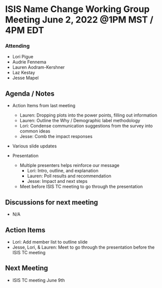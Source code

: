 # ISIS Name Change Working Group Meeting June 2, 2022 @1PM MST / 4PM EDT

### Attending

- Lori Pigue
- Audrie Fennema
- Lauren Aodram-Kershner
- Laz Kestay
- Jesse Mapel

## Agenda / Notes

- Action Items from last meeting
  - Lauren: Dropping plots into the power points, filling out information
  - Lauren: Outline the Why / Demographic label methodology
  - Lori: Condense communication suggestions from the survey into common ideas
  - Jesse: Comb the impact responses

- Various slide updates
- Presentation
  - Multiple presenters helps reinforce our message
    - Lori: Intro, outline, and explanation
    - Lauren: Poll results and recommendation
    - Jesse: Impact and next steps
  - Meet before ISIS TC meeting to go through the presentation


## Discussions for next meeting

- N/A

## Action Items

- Lori: Add member list to outline slide
- Jesse, Lori, & Lauren: Meet to go through the presentation before the ISIS TC meeting

## Next Meeting

- ISIS TC meeting June 9th
